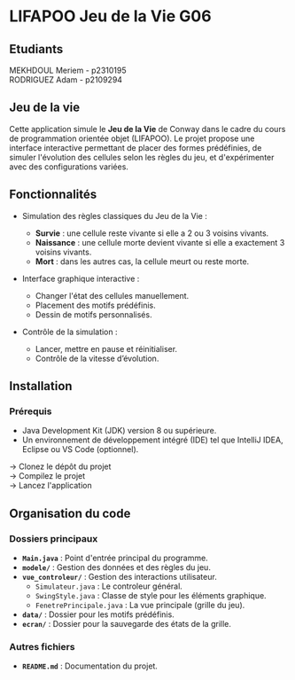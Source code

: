 # LIFAPOO Jeu de la Vie G06

## Etudiants

MEKHDOUL Meriem - p2310195\
RODRIGUEZ Adam - p2109294

## Jeu de la vie

Cette application simule le **Jeu de la Vie** de Conway dans le cadre du cours de programmation orientée objet (LIFAPOO). 
Le projet propose une interface interactive permettant de placer des formes prédéfinies, de simuler l'évolution des cellules selon les règles du jeu, et d'expérimenter avec des configurations variées.


## Fonctionnalités

- Simulation des règles classiques du Jeu de la Vie :
    - **Survie** : une cellule reste vivante si elle a 2 ou 3 voisins vivants.
    - **Naissance** : une cellule morte devient vivante si elle a exactement 3 voisins vivants.
    - **Mort** : dans les autres cas, la cellule meurt ou reste morte.

- Interface graphique interactive :
    - Changer l'état des cellules manuellement.
    - Placement des motifs prédéfinis.
    - Dessin de motifs personnalisés.

- Contrôle de la simulation :
    - Lancer, mettre en pause et réinitialiser.
    - Contrôle de la vitesse d’évolution.


## Installation

### Prérequis
- Java Development Kit (JDK) version 8 ou supérieure.
- Un environnement de développement intégré (IDE) tel que IntelliJ IDEA, Eclipse ou VS Code (optionnel).

-> Clonez le dépôt du projet\
-> Compilez le projet\
-> Lancez l'application


## Organisation du code 

### Dossiers principaux

- **`Main.java`** : Point d'entrée principal du programme.
- **`modele/`** : Gestion des données et des règles du jeu.
- **`vue_controleur/`** : Gestion des interactions utilisateur.
    - `Simulateur.java` : Le controleur général.
    - `SwingStyle.java` : Classe de style pour les éléments graphique.
    - `FenetrePrincipale.java` : La vue principale (grille du jeu).
- **`data/`** : Dossier pour les motifs prédéfinis.
- **`ecran/`** : Dossier pour la sauvegarde des états de la grille.


### Autres fichiers

- **`README.md`** : Documentation du projet.
